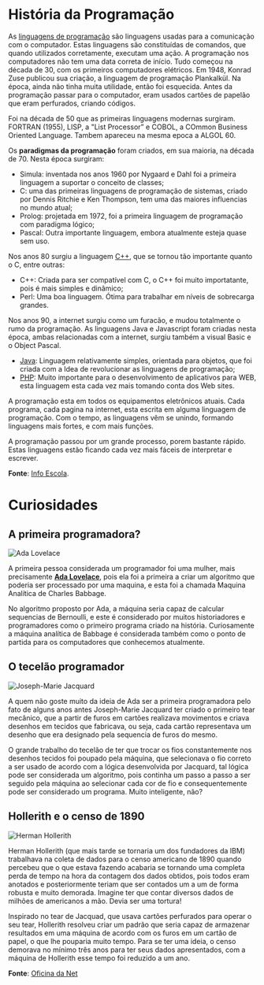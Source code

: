 # História da Programação

As [linguagens de programação](https://www.infoescola.com/informatica/o-que-sao-linguagens-de-programacao/) são linguagens usadas para a comunicação com o computador. Estas linguagens são constituídas de comandos, que quando utilizados corretamente, executam uma ação. A programação nos computadores não tem uma data correta de início. Tudo começou na década de 30, com os primeiros computadores elétricos. Em 1948, Konrad Zuse publicou sua criação, a linguagem de programação Plankalkül. Na época, ainda não tinha muita utilidade, então foi esquecida. Antes da programação passar para o computador, eram usados cartões de papelão que eram perfurados, criando códigos.

Foi na década de 50 que as primeiras linguagens modernas surgiram. FORTRAN (1955), LISP, a "List Processor” e COBOL, a COmmon Business Oriented Language.  Tambem apareceu na mesma epoca a ALGOL 60.

Os **paradigmas da programação** foram criados, em sua maioria, na década de 70.  Nesta época surgiram:

* Simula: inventada nos anos 1960 por Nygaard e Dahl foi a primeira linguagem a suportar o conceito de classes;
* C: uma das primeiras linguagens de programação de sistemas, criado por Dennis Ritchie e Ken Thompson, tem uma das maiores influencias no mundo atual;
* Prolog: projetada em 1972, foi a primeira linguagem de programação com paradigma lógico;
* Pascal: Outra importante linguagem, embora atualmente esteja quase sem uso.

Nos anos 80 surgiu a linguagem [C++](https://www.infoescola.com/informatica/cpp/), que se tornou tão importante quanto o C, entre outras:

* C++: Criada para ser compatível com C, o C++ foi muito importatante, pois é mais simples e dinâmico;
* Perl: Uma boa linguagem. Ótima para trabalhar em níveis de sobrecarga grandes.

Nos anos 90, a internet surgiu como um furacão, e mudou totalmente o rumo da programação. As linguagens Java e Javascript foram criadas nesta época, ambas relacionadas com a internet, surgiu também a visual Basic e o Object Pascal.

* [Java](https://www.infoescola.com/informatica/historia-do-java/): Linguagem relativamente simples, orientada para objetos, que foi criada com a Idea de revolucionar as linguagens de programação;
* [PHP](https://www.infoescola.com/informatica/php/): Muito importante para o desenvolvimento de aplicativos para WEB, esta linguagem esta cada vez mais tomando conta dos Web sites.

A programação esta em todos os equipamentos eletrônicos atuais. Cada programa, cada pagina na internet, esta escrita em alguma linguagem de programação. Com o tempo, as linguagens vêm se unindo, formando linguagens mais fortes, e com mais funções.

A programação passou por um grande processo, porem bastante rápido. Estas linguagens estão ficando cada vez mais fáceis de interpretar e escrever.

**Fonte**: [Info Escola](https://www.infoescola.com/informatica/historia-da-programacao/).

# Curiosidades

## A primeira programadora?

![Ada Lovelace](https://www.oficinadanet.com.br/imagens/post/12895/750xNxada.jpg.pagespeed.ic.eea8357d58.jpg)

A primeira pessoa considerada um programador foi uma mulher, mais precisamente [**Ada Lovelace**](https://pt.wikipedia.org/wiki/Ada_Lovelace), pois ela foi a primeira a criar um algoritmo que poderia ser processado por uma maquina, e esta foi a chamada Maquina Analítica de Charles Babbage.

No algoritmo proposto por Ada, a máquina seria capaz de calcular sequencias de Bernoulli, e este é considerado por muitos historiadores e programadores como o primeiro programa criado na história. Curiosamente a máquina analítica de Babbage é considerada também como o ponto de partida para os computadores que conhecemos atualmente.

## O tecelão programador

![Joseph-Marie Jacquard](https://www.oficinadanet.com.br/imagens/post/12895/750xNxjaquard.jpg.pagespeed.ic.a180fc09d6.jpg)

A quem não goste muito da ideia de Ada ser a primeira programadora pelo fato de alguns anos antes Joseph-Marie Jacquard ter criado o primeiro tear mecânico, que a partir de furos em cartões realizava movimentos e criava desenhos em tecidos que fabricava, ou seja, cada cartão representava um desenho que era designado pela sequencia de furos do mesmo.

O grande trabalho do tecelão de ter que trocar os fios constantemente nos desenhos tecidos foi poupado pela máquina, que selecionava o fio correto a ser usado de acordo com a lógica desenvolvida por Jacquard, tal lógica pode ser considerada um algoritmo, pois continha um passo a passo a ser seguido pela máquina ao selecionar cada cor de fio e consequentemente pode ser considerado um programa. Muito inteligente, não?

## Hollerith e o censo de 1890

![Herman Hollerith](https://www.oficinadanet.com.br/imagens/post/12895/750xNxhollerith.jpg.pagespeed.ic.bca0acd50b.jpg)

Herman Hollerith (que mais tarde se tornaria um dos fundadores da IBM) trabalhava na coleta de dados para o censo americano de 1890 quando percebeu que o que estava fazendo acabaria se tornando uma completa perda de tempo na hora da contagem dos dados obtidos, pois todos eram anotados e posteriormente teriam que ser contados um a um de forma robusta e muito demorada. Imagine ter que contar diversos dados de milhões de americanos a mão. Devia ser uma tortura!

Inspirado no tear de Jacquad, que usava cartões perfurados para operar o seu tear, Hollerith resolveu criar um padrão que seria capaz de armazenar resultados em uma máquina de acordo com os furos em um cartão de papel, o que lhe pouparia muito tempo. Para se ter uma ideia, o censo demorava no mínimo três anos para ter seus dados apresentados, com a máquina de Hollerith esse tempo foi reduzido a um ano.

**Fonte**: [Oficina da Net](https://www.oficinadanet.com.br/post/12895-a-historia-da-programacao)